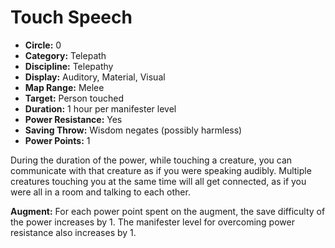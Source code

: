 # Touch Speech

- **Circle:** 0
- **Category:** Telepath
- **Discipline:** Telepathy
- **Display:** Auditory, Material, Visual
- **Map Range:** Melee
- **Target:** Person touched
- **Duration:** 1 hour per manifester level
- **Power Resistance:** Yes
- **Saving Throw:** Wisdom negates (possibly harmless)
- **Power Points:** 1

During the duration of the power, while touching a creature, you can communicate with that creature as if you were speaking audibly. Multiple creatures touching you at the same time will all get connected, as if you were all in a room and talking to each other.

**Augment:** For each power point spent on the augment, the save difficulty of the power increases by 1. The manifester level for overcoming power resistance also increases by 1.
